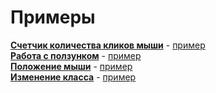 # Примеры  
[**Счетчик количества кликов мыши**](https://github.com/VipBender/JavaScript/tree/master/examples/NnumberOfClicks)
\-
[пример](https://codepen.io/VipBender/pen/poJxNdx)  
[**Работа с ползунком**](https://github.com/VipBender/JavaScript/tree/master/examples/SliderValues)
\-
[пример](https://codepen.io/VipBender/pen/mdJzOpm)  
[**Положение мыши**](https://github.com/VipBender/JavaScript/tree/master/examples/MousePosition)
\-
[пример](https://codepen.io/VipBender/pen/YzXJpxG)  
[**Изменение класса**](https://github.com/VipBender/JavaScript/tree/master/examples/ChangingTheClass)
\-
[пример](https://codepen.io/VipBender/pen/gOpBLaL)  
